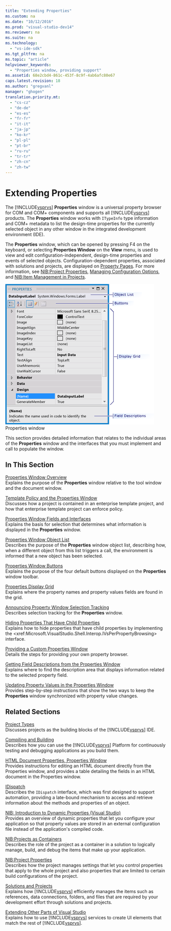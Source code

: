 ```yaml
---
title: "Extending Properties"
ms.custom: na
ms.date: "10/12/2016"
ms.prod: "visual-studio-dev14"
ms.reviewer: na
ms.suite: na
ms.technology: 
  - "vs-ide-sdk"
ms.tgt_pltfrm: na
ms.topic: "article"
helpviewer_keywords: 
  - "Properties window, providing support"
ms.assetid: 68e2cbd4-861c-453f-8c9f-4ab6afc80e67
caps.latest.revision: 18
ms.author: "gregvanl"
manager: "ghogen"
translation.priority.mt: 
  - "cs-cz"
  - "de-de"
  - "es-es"
  - "fr-fr"
  - "it-it"
  - "ja-jp"
  - "ko-kr"
  - "pl-pl"
  - "pt-br"
  - "ru-ru"
  - "tr-tr"
  - "zh-cn"
  - "zh-tw"
---
```

# Extending Properties
The [!INCLUDE[vsprvs](../codequality/includes/vsprvs_md.md)] **Properties** window is a universal property browser for COM and COM+ components and supports all [!INCLUDE[vsprvs](../codequality/includes/vsprvs_md.md)] products. The **Properties** window works with `ITypeInfo` type information and COM+ metadata to list the design-time properties for the currently selected object in any other window in the integrated development environment (IDE).  
  
 The **Properties** window, which can be opened by pressing F4 on the keyboard, or selecting **Properties Window** on the **View** menu, is used to view and edit configuration-independent, design-time properties and events of selected objects. Configuration-dependent properties, associated with solutions and projects, are displayed on [Property Pages](../extensibility/property-pages.md). For more information, see [NIB:Project Properties](http://msdn.microsoft.com/fb126574-24ad-4c96-9b2b-6e1f3879ba50), [Managing Configuration Options](../extensibility/managing-configuration-options.md), and [NIB:Item Management in Projects](http://msdn.microsoft.com/762e606b-7f44-4b66-97a1-e30a703654a0).  
  
 ![Properties Window Overview](../extensibility/media/vspropertieswindow.png "vsPropertiesWindow")  
Properties window  
  
 This section provides detailed information that relates to the individual areas of the **Properties** window and the interfaces that you must implement and call to populate the window.  
  
## In This Section  
 [Properties Window Overview](../extensibility/properties-window-overview.md)  
 Explains the purpose of the **Properties** window relative to the tool window and the document window.  
  
 [Template Policy and the Properties Window](../extensibility/template-policy-and-the-properties-window.md)  
 Discusses how a project is contained in an enterprise template project, and how that enterprise template project can enforce policy.  
  
 [Properties Window Fields and Interfaces](../extensibility/properties-window-fields-and-interfaces.md)  
 Explains the basis for selection that determines what information is displayed in the **Properties** window.  
  
 [Properties Window Object List](../extensibility/properties-window-object-list.md)  
 Describes the purpose of the **Properties** window object list, describing how, when a different object from this list triggers a call, the environment is informed that a new object has been selected.  
  
 [Properties Window Buttons](../extensibility/properties-window-buttons.md)  
 Explains the purpose of the four default buttons displayed on the **Properties** window toolbar.  
  
 [Properties Display Grid](../extensibility/properties-display-grid.md)  
 Explains where the property names and property values fields are found in the grid.  
  
 [Announcing Property Window Selection Tracking](../misc/announcing-property-window-selection-tracking.md)  
 Describes selection tracking for the **Properties** window.  
  
 [Hiding Properties That Have Child Properties](../misc/hiding-properties-that-have-child-properties.md)  
 Explains how to hide properties that have child properties by implementing the \<xref:Microsoft.VisualStudio.Shell.Interop.IVsPerPropertyBrowsing> interface.  
  
 [Providing a Custom Properties Window](../misc/providing-a-custom-properties-window.md)  
 Details the steps for providing your own property browser.  
  
 [Getting Field Descriptions from the Properties Window](../misc/getting-field-descriptions-from-the-properties-window.md)  
 Explains where to find the description area that displays information related to the selected property field.  
  
 [Updating Property Values in the Properties Window](../misc/updating-property-values-in-the-properties-window.md)  
 Provides step-by-step instructions that show the two ways to keep the **Properties** window synchronized with property value changes.  
  
## Related Sections  
 [Project Types](../extensibility/project-types.md)  
 Discusses projects as the building blocks of the [!INCLUDE[vsprvs](../codequality/includes/vsprvs_md.md)] IDE.  
  
 [Compiling and Building](../ide/compiling-and-building-in-visual-studio.md)  
 Describes how you can use the [!INCLUDE[vsprvs](../codequality/includes/vsprvs_md.md)] Platform for continuously testing and debugging applications as you build them.  
  
 [HTML Document Properties, Properties Window](../Topic/HTML%20Document%20Properties,%20Properties%20Window.md)  
 Provides instructions for editing an HTML document directly from the Properties window, and provides a table detailing the fields in an HTML document in the Properties window.  
  
 [IDispatch](http://msdn.microsoft.com/ebbff4bc-36b2-4861-9efa-ffa45e013eb5)  
 Describes the `IDispatch` interface, which was first designed to support automation, providing a late-bound mechanism to access and retrieve information about the methods and properties of an object.  
  
 [NIB: Introduction to Dynamic Properties (Visual Studio)](http://msdn.microsoft.com/f5102027-1431-4195-ae40-9b991de46d3a)  
 Provides an overview of dynamic properties that let you configure your application so that property values are stored in an external configuration file instead of the application's compiled code.  
  
 [NIB:Projects as Containers](http://msdn.microsoft.com/87d40f63-f487-4767-8963-64beec27ba1b)  
 Describes the role of the project as a container in a solution to logically manage, build, and debug the items that make up your application.  
  
 [NIB:Project Properties](http://msdn.microsoft.com/fb126574-24ad-4c96-9b2b-6e1f3879ba50)  
 Describes how the project manages settings that let you control properties that apply to the whole project and also properties that are limited to certain build configurations of the project.  
  
 [Solutions and Projects](../ide/solutions-and-projects-in-visual-studio.md)  
 Explains how [!INCLUDE[vsprvs](../codequality/includes/vsprvs_md.md)] efficiently manages the items such as references, data connections, folders, and files that are required by your development effort through solutions and projects.  
  
 [Extending Other Parts of Visual Studio](../extensibility/extending-other-parts-of-visual-studio.md)  
 Explains how to use [!INCLUDE[vsprvs](../codequality/includes/vsprvs_md.md)] services to create UI elements that match the rest of [!INCLUDE[vsprvs](../codequality/includes/vsprvs_md.md)].